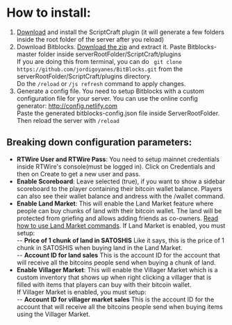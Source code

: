   
# How to install:
1. [Download](https://scriptcraftjs.org/) and install the ScriptCraft plugin (it will generate a few folders inside the root folder of the server after you reload)  
2. Download Bitblocks.
[Download the zip](https://github.com/jordigoyanes/BitBlocks/archive/master.zip) and extract it. Paste Bitblocks-master folder inside serverRootFolder/ScriptCraft/plugins  
If you are doing this from terminal, you can do ``` git clone https://github.com/jordigoyanes/BitBlocks.git``` from the serverRootFolder/ScriptCraft/plugins directory.  
Do the ``/reload`` or ``/js refresh`` command to apply changes.
3. Generate a config file. You need to setup Bitblocks with a custom configuration file for your server. 
You can use the online config generator: http://config.netlify.com  
Paste the generated bitblocks-config.json file inside ServerRootFolder. Then reload the server with ``/reload ``

## Breaking down configuration parameters: 
- **RTWire User and RTWire Pass**: You need to setup mainnet credentials inside RTWire's console(must be logged in). Click on Credentials and then on Create to get a new user and pass.  
- **Enable Scoreboard**: Leave selected (true), if you want to show a sidebar scoreboard to the player containing their bitcoin wallet balance. Players can also see their wallet balance and andress with the /wallet command.  
- **Enable Land Market**:
This will enable the Land Market feature where people can buy chunks of land with their bitcoin wallet. The land will be protected from griefing and allows adding friends as co-owners. [Read how to use Land Market commands](https://github.com/jordigoyanes/LandProtect/blob/master/README.md).
If Land Market is enabled, you must setup:  
-- **Price of 1 chunk of land in SATOSHIS** Like it says, this is the price of 1 chunk in SATOSHIS when buying land in the Land Market.  
-- **Account ID for land sales** This is the account ID for the account that will receive all the bitcoins people send when buying a chunk of land.  
- **Enable Villager Market**: This will enable the Villager Market which is a custom inventory that shows up when right clicking a villager that is filled with items that players can buy with their bitcoin wallet.  
If Villager Market is enabled, you must setup:  
-- **Account ID for villager market sales** This is the account ID for the account that will receive all the bitcoins people send when buying items using the Villager Market.
